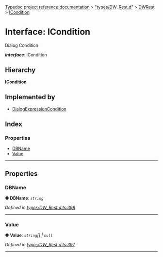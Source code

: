 [Typedoc project reference documentation](../README.md) > ["types/DW_Rest.d"](../modules/_types_dw_rest_d_.md) > [DWRest](../modules/_types_dw_rest_d_.dwrest.md) > [ICondition](../interfaces/_types_dw_rest_d_.dwrest.icondition.md)

# Interface: ICondition

Dialog Condition

*__interface__*: ICondition

## Hierarchy

**ICondition**

## Implemented by

* [DialogExpressionCondition](../classes/_dialogexpression_.dialogexpressioncondition.md)

## Index

### Properties

* [DBName](_types_dw_rest_d_.dwrest.icondition.md#dbname)
* [Value](_types_dw_rest_d_.dwrest.icondition.md#value)

---

## Properties

<a id="dbname"></a>

###  DBName

**● DBName**: *`string`*

*Defined in [types/DW_Rest.d.ts:398](https://github.com/DocuWare/REST-Sample-TS/blob/a4697e2/src/types/DW_Rest.d.ts#L398)*

___
<a id="value"></a>

###  Value

**● Value**: *`string`[] \| `null`*

*Defined in [types/DW_Rest.d.ts:397](https://github.com/DocuWare/REST-Sample-TS/blob/a4697e2/src/types/DW_Rest.d.ts#L397)*

___

